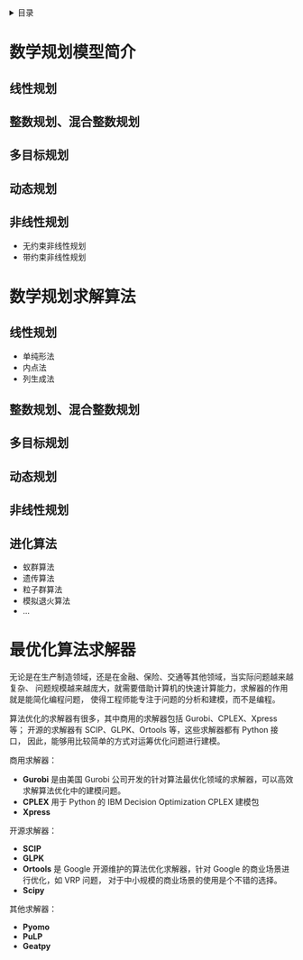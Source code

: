 <details><summary>目录</summary><p>

- [数学规划模型简介](#数学规划模型简介)
  - [线性规划](#线性规划)
  - [整数规划、混合整数规划](#整数规划混合整数规划)
  - [多目标规划](#多目标规划)
  - [动态规划](#动态规划)
  - [非线性规划](#非线性规划)
- [数学规划求解算法](#数学规划求解算法)
  - [线性规划](#线性规划-1)
  - [整数规划、混合整数规划](#整数规划混合整数规划-1)
  - [多目标规划](#多目标规划-1)
  - [动态规划](#动态规划-1)
  - [非线性规划](#非线性规划-1)
  - [进化算法](#进化算法)
- [最优化算法求解器](#最优化算法求解器)
</p></details><p></p>

# 数学规划模型简介

## 线性规划

## 整数规划、混合整数规划

## 多目标规划

## 动态规划

## 非线性规划

* 无约束非线性规划
* 带约束非线性规划

# 数学规划求解算法

## 线性规划

* 单纯形法
* 内点法
* 列生成法

## 整数规划、混合整数规划


## 多目标规划

## 动态规划

## 非线性规划

## 进化算法

* 蚁群算法
* 遗传算法
* 粒子群算法
* 模拟退火算法
* ... 

# 最优化算法求解器

无论是在生产制造领域，还是在金融、保险、交通等其他领域，当实际问题越来越复杂、
问题规模越来越庞大，就需要借助计算机的快速计算能力，求解器的作用就是能简化编程问题，
使得工程师能专注于问题的分析和建模，而不是编程。

算法优化的求解器有很多，其中商用的求解器包括 Gurobi、CPLEX、Xpress 等；
开源的求解器有 SCIP、GLPK、Ortools 等，这些求解器都有 Python 接口，
因此，能够用比较简单的方式对运筹优化问题进行建模。

商用求解器：

* **Gurobi** 是由美国 Gurobi 公司开发的针对算法最优化领域的求解器，可以高效求解算法优化中的建模问题。
* **CPLEX** 用于 Python 的 IBM Decision Optimization CPLEX 建模包
* **Xpress**

开源求解器：

* **SCIP**
* **GLPK**
* **Ortools** 是 Google 开源维护的算法优化求解器，针对 Google 的商业场景进行优化，如 VRP 问题，
  对于中小规模的商业场景的使用是个不错的选择。
* **Scipy**

其他求解器：

* **Pyomo**
* **PuLP**
* **Geatpy**
